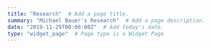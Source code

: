 ```yaml
---
title: "Research"  # Add a page title.
summary: "Michael Bauer's Research"  # Add a page description.
date: "2019-11-29T00:00:00Z"  # Add today's date.
type: "widget_page"  # Page type is a Widget Page
---
```


